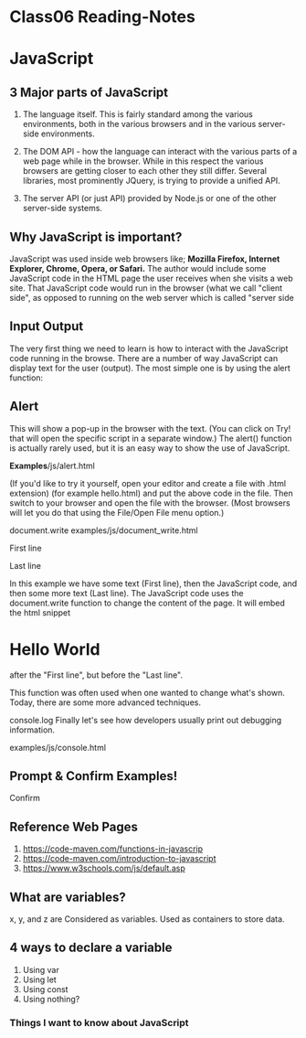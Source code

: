 # Class06 Reading-Notes

# JavaScript

## 3 Major parts of JavaScript

1. The language itself. This is fairly standard among the various environments, both in the various browsers and in the various server-side environments.

2. The DOM API - how the language can interact with the various parts of a web page while in the browser. While in this respect the various browsers are getting closer to each other they still differ. Several libraries, most prominently JQuery, is trying to provide a unified API.

3. The server API (or just API) provided by Node.js or one of the other server-side systems.

## Why JavaScript is important?

JavaScript was used inside web browsers like; **Mozilla Firefox, Internet Explorer, Chrome, Opera, or Safari.** The author would include some JavaScript code in the HTML page the user receives when she visits a web site. That JavaScript code would run in the browser (what we call "client side", as opposed to running on the web server which is called "server side

## Input Output
The very first thing we need to learn is how to interact with the JavaScript code running in the browse. There are a number of way JavaScript can display text for the user (output). The most simple one is by using the alert function:

## Alert
This will show a pop-up in the browser with the text. (You can click on Try! that will open the specific script in a separate window.) The alert() function is actually rarely used, but it is an easy way to show the use of JavaScript.

**Examples**/js/alert.html

<script language="javascript">

alert("Hello World");

</script>


(If you'd like to try it yourself, open your editor and create a file with .html extension) (for example hello.html) and put the above code in the file. Then switch to your browser and open the file with the browser. (Most browsers will let you do that using the File/Open File menu option.)

document.write
examples/js/document_write.html

First line
<script>

document.write("<h1>Hello World</h1>");

</script>
Last line

In this example we have some text (First line), then the JavaScript code, and then some more text (Last line). The JavaScript code uses the document.write function to change the content of the page. It will embed the html snippet <h1>Hello World</h1> after the "First line", but before the "Last line".

This function was often used when one wanted to change what's shown. Today, there are some more advanced techniques.

console.log
Finally let's see how developers usually print out debugging information.

examples/js/console.html

<script>

console.log("Hello World");

</script>

## Prompt & Confirm Examples!

<script>

Prompt
var name = prompt("Your name:", "");
document.write("Hello ", name);

</script>

Confirm

<script>

var name = prompt("Please correct your e-mail address:", "foo@bar.co");
document.write("Your e-mail address is ", name);

</script>

## Reference Web Pages

1. https://code-maven.com/functions-in-javascrip
2. https://code-maven.com/introduction-to-javascript
3. https://www.w3schools.com/js/default.asp

## What are variables?

x, y, and z are Considered as variables. Used as containers to store data.

## 4 ways to declare a variable
1. Using var
2. Using let
3. Using const
4. Using nothing?


### Things I want to know about JavaScript 


